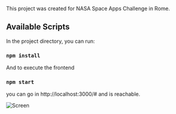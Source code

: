 This project was created for NASA Space Apps Challenge in Rome.

## Available Scripts

In the project directory, you can run:

### `npm install`

And to execute the frontend 

### `npm start`

you can go in http://localhost:3000/# and is reachable.

![Screen](https://drive.google.com/uc?id=1iOe6bkzjG4xpwv-7-tsWwPJSSHNJ7JGj)
